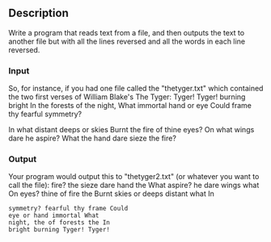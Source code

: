 ## Description
Write a program that reads text from a file, and then outputs the text to another file but with all the lines reversed and all the words in each line reversed.

### Input
So, for instance, if you had one file called the "thetyger.txt" which contained the two first verses of William Blake's The Tyger:
    Tyger! Tyger! burning bright 
    In the forests of the night, 
    What immortal hand or eye 
    Could frame thy fearful symmetry? 

In what distant deeps or skies 
Burnt the fire of thine eyes? 
On what wings dare he aspire? 
What the hand dare sieze the fire? 

### Output
Your program would output this to "thetyger2.txt" (or whatever you want to call the file):
    fire? the sieze dare hand the What
    aspire? he dare wings what On
    eyes? thine of fire the Burnt
    skies or deeps distant what In
    
    symmetry? fearful thy frame Could
    eye or hand immortal What
    night, the of forests the In
    bright burning Tyger! Tyger!